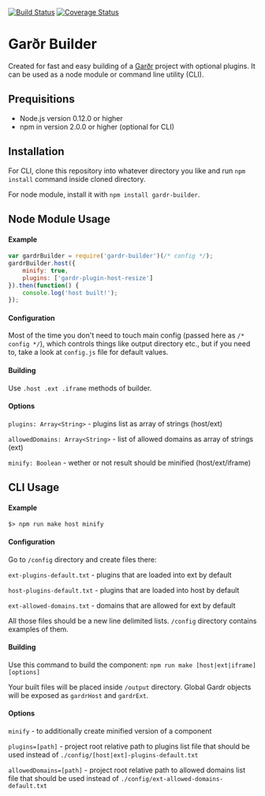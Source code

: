 [![Build Status](https://travis-ci.org/Schibsted-Tech-Polska/gardr-builder.svg)](https://travis-ci.org/Schibsted-Tech-Polska/gardr-builder) [![Coverage Status](https://coveralls.io/repos/Schibsted-Tech-Polska/gardr-builder/badge.svg)](https://coveralls.io/r/Schibsted-Tech-Polska/gardr-builder)

# Garðr Builder

Created for fast and easy building of a [Garðr](http://gardr.github.io/) project with optional plugins.
It can be used as a node module or command line utility (CLI).


## Prequisitions 

* Node.js version 0.12.0 or higher
* npm in version 2.0.0 or higher (optional for CLI)


## Installation

For CLI, clone this repository into whatever directory you like and run ```npm install``` command inside cloned directory.

For node module, install it with ```npm install gardr-builder```.

## Node Module Usage

#### Example

```javascript
var gardrBuilder = require('gardr-builder')(/* config */);
gardrBuilder.host({
    minify: true,
    plugins: ['gardr-plugin-host-resize']
}).then(function() {
    console.log('host built!');
});
```

#### Configuration

Most of the time you don't need to touch main config (passed here as ```/* config */```), which controls things
like output directory etc., but if you need to, take a look at ```config.js``` file for default values.

#### Building

Use ```.host .ext .iframe``` methods of builder.

#### Options

```plugins: Array<String>``` - plugins list as array of strings (host/ext)

```allowedDomains: Array<String>``` - list of allowed domains as array of strings (ext)

```minify: Boolean``` - wether or not result should be minified (host/ext/iframe)

## CLI Usage

#### Example

```$> npm run make host minify```

#### Configuration

Go to ```/config``` directory and create files there:

```ext-plugins-default.txt``` - plugins that are loaded into ext by default

```host-plugins-default.txt``` - plugins that are loaded into host by default

```ext-allowed-domains.txt``` - domains that are allowed for ext by default


All those files should be a new line delimited lists. ```/config``` directory contains examples of them.

#### Building

Use this command to build the component: ```npm run make [host|ext|iframe] [options]```


Your built files will be placed inside ```/output``` directory. Global Gardr objects will be exposed as ```gardrHost``` and ```gardrExt```.


#### Options

```minify``` - to additionally create minified version of a component

```plugins=[path]``` - project root relative path to plugins list file that should be used instead of ```./config/[host|ext]-plugins-default.txt```

```allowedDomains=[path]``` - project root relative path to allowed domains list file that should be used instead of ```./config/ext-allowed-domains-default.txt```
